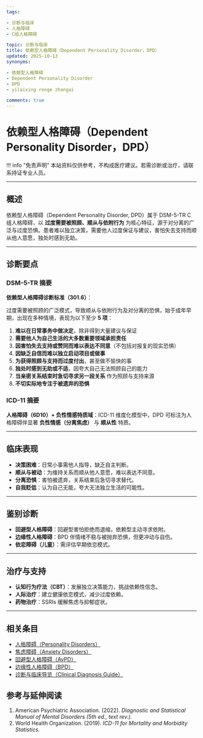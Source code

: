 ```yaml
---
tags:

- 诊断与临床
- 人格障碍
- C组人格障碍

topic: 诊断与临床
title: 依赖型人格障碍（Dependent Personality Disorder，DPD）
updated: 2025-10-13
synonyms:

- 依赖型人格障碍
- Dependent Personality Disorder
- DPD
- yilaixing renge zhangai

comments: true
---
```


# 依赖型人格障碍（Dependent Personality Disorder，DPD）

!!! info "免责声明"
    本站资料仅供参考，不构成医疗建议。若需诊断或治疗，请联系持证专业人员。

---

## 概述

依赖型人格障碍（Dependent Personality Disorder, DPD）属于 DSM-5-TR C 组人格障碍，以 **过度需要被照顾、顺从与依附行为** 为核心特征，源于对分离的广泛与过度恐惧。患者难以独立决策，需要他人过度保证与建议，害怕失去支持而顺从他人意愿，独处时感到无助。

---

## 诊断要点

### DSM-5-TR 摘要

**依赖型人格障碍诊断标准（301.6）**：

过度需要被照顾的广泛模式，导致顺从与依附行为及对分离的恐惧，始于成年早期，出现在多种情境，表现为以下至少 **5 项**：

1. **难以在日常事务中做决定**，除非得到大量建议与保证
2. **需要他人为自己生活的大多数重要领域承担责任**
3. **因害怕失去支持或赞同而难以表达不同意**（不包括对报复的现实恐惧）
4. **因缺乏自信而难以独立启动项目或做事**
5. **为获得照顾与支持而过度付出**，甚至做不愉快的事
6. **独处时感到无助或不适**，因夸大自己无法照顾自己的能力
7. **当亲密关系结束时急切寻求另一段关系** 作为照顾与支持来源
8. **不切实际地专注于被遗弃的恐惧**

### ICD-11 摘要

**人格障碍（6D10）+ 负性情感特质域**：ICD-11 维度化模型中，DPD 可标注为人格障碍伴显著 **负性情感（分离焦虑）** 与 **顺从性** 特质。

---

## 临床表现

- **决策困难**：日常小事需他人指导，缺乏自主判断。
- **顺从与被动**：为维持关系而顺从他人意愿，难以表达不同意。
- **分离恐惧**：害怕被遗弃，关系结束后急切寻求替代。
- **自我贬低**：认为自己无能，夸大无法独立生活的可能性。

---

## 鉴别诊断

- **回避型人格障碍**：回避型害怕拒绝而退缩，依赖型主动寻求依附。
- **边缘性人格障碍**：BPD 伴情绪不稳与被抛弃恐惧，但更冲动与自伤。
- **依恋障碍（儿童）**：需评估早期依恋模式。

---

## 治疗与支持

- **认知行为疗法（CBT）**：发展独立决策能力，挑战依赖性信念。
- **人际治疗**：建立健康依恋模式，减少过度依赖。
- **药物治疗**：SSRIs 缓解焦虑与抑郁症状。

---

## 相关条目

- [人格障碍（Personality Disorders）](Personality-Disorders.md)
- [焦虑障碍（Anxiety Disorders）](Anxiety-Disorders.md)
- [回避型人格障碍（AvPD）](Avoidant-Personality-Disorder-AvPD.md)
- [边缘性人格障碍（BPD）](Borderline-Personality-Disorder-BPD.md)
- [诊断与临床导览（Clinical Diagnosis Guide）](Clinical-Diagnosis-Guide.md)

## 参考与延伸阅读

1. American Psychiatric Association. (2022). *Diagnostic and Statistical Manual of Mental Disorders (5th ed., text rev.).*
2. World Health Organization. (2019). *ICD-11 for Mortality and Morbidity Statistics.*
